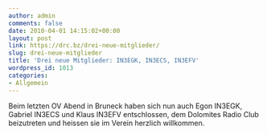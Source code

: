 ```yaml
---
author: admin
comments: false
date: 2010-04-01 14:15:02+00:00
layout: post
link: https://drc.bz/drei-neue-mitglieder/
slug: drei-neue-mitglieder
title: 'Drei neue Mitglieder: IN3EGK, IN3ECS, IN3EFV'
wordpress_id: 1013
categories:
- Allgemein
---
```


Beim letzten OV Abend in Bruneck haben sich nun auch Egon IN3EGK, Gabriel IN3ECS und Klaus IN3EFV entschlossen, dem Dolomites Radio Club beizutreten und heissen sie im Verein herzlich willkommen.
